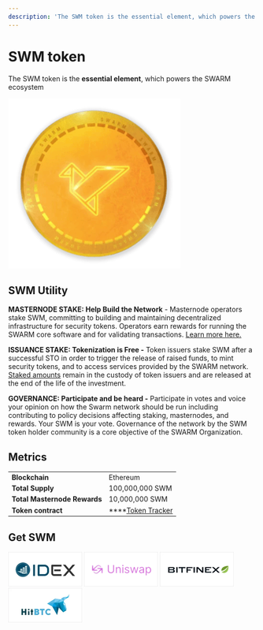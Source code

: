 ```yaml
---
description: 'The SWM token is the essential element, which powers the SWARM ecosystem'
---
```


# SWM token

The SWM token is the **essential element**, which powers the SWARM ecosystem

![](../.gitbook/assets/swmcoin%20%281%29.png)

## SWM Utility

**MASTERNODE STAKE: Help Build the Network** - Masternode operators stake SWM, committing to building and maintaining decentralized infrastructure for security tokens. Operators earn rewards for running the SWARM core software and for validating transactions. [Learn more here.](https://www.swarmmasternodes.com/)

**ISSUANCE STAKE: Tokenization is Free -** Token issuers stake SWM after a successful STO in order to trigger the release of raised funds, to mint security tokens, and to access services provided by the SWARM network. [Staked amounts](https://www.swarm.fund/launch-a-token/#3) remain in the custody of token issuers and are released at the end of the life of the investment.

**GOVERNANCE: Participate and be heard -** Participate in votes and voice your opinion on how the Swarm network should be run including contributing to policy decisions affecting staking, masternodes, and rewards. Your SWM is your vote. Governance of the network by the SWM token holder community is a core objective of the SWARM Organization.

## Metrics

|  |  |
| :--- | :--- |
| **Blockchain** | Ethereum |
| **Total Supply** | 100,000,000 SWM |
| **Total Masternode Rewards** | 10,000,000 SWM |
| **Token contract** | \*\*\*\*[Token Tracker](https://etherscan.io/address/0x3505f494c3f0fed0b594e01fa41dd3967645ca39) |

## Get SWM

[![](../.gitbook/assets/idex02.png)](https://idex.market/eth/swm) [![](../.gitbook/assets/uniswap.png)](https://swm.by/uniswap) [![](../.gitbook/assets/bitfinex.png)](https://www.bitfinex.com/SAN/swarm-fund) [![](../.gitbook/assets/hitbtc.png)](https://hitbtc.com/exchange/SWM-to-BTC)

